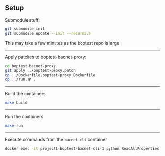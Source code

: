## Setup

Submodule stuff:

```bash
git submodule init
git submodule update --init --recursive
```

This may take a few minutes as the boptest repo is large

---

Apply patches to boptest-bacnet-proxy:

```bash
cd boptest-bacnet-proxy
git apply ../boptest-proxy.patch
cp ../Dockerfile.boptest-proxy Dockerfile
cp ../run.sh .
```

---

Build the containers

```bash
make build
```

---

Run the containers

```bash
make run
```

---

Execute commands from the `bacnet-cli` container

```bash
docker exec -it project1-boptest-bacnet-cli-1 python ReadAllProperties.py 10.0.0.8 analogValue 63
```
